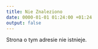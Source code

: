 ```yaml
---
title: Nie Znaleziono
date: 0000-01-01 01:24:00 +01:24
output: false
---
```


Strona o tym adresie nie istnieje.


